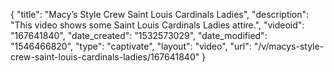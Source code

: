 {
    "title": "Macy’s Style Crew Saint Louis Cardinals Ladies",
    "description": "This video shows some Saint Louis Cardinals Ladies attire.",
    "videoid": "167641840",
    "date_created": "1532573029",
    "date_modified": "1546466820",
    "type": "captivate",
    "layout": "video",
    "url": "\/v\/macys-style-crew-saint-louis-cardinals-ladies\/167641840"
}